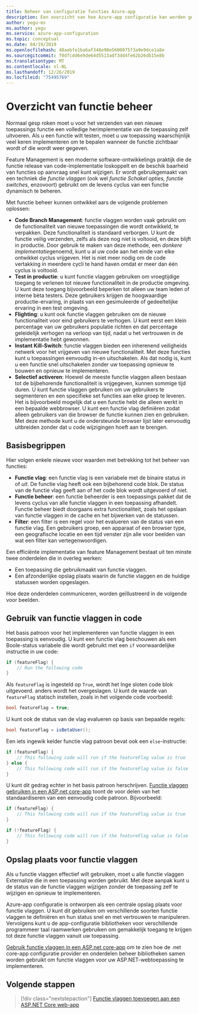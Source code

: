 ```yaml
---
title: Beheer van configuratie functies Azure-app
description: Een overzicht van hoe Azure-app configuratie kan worden gebruikt om toepassings functies op aanvraag in of uit te scha kelen.
author: yegu-ms
ms.author: yegu
ms.service: azure-app-configuration
ms.topic: conceptual
ms.date: 04/19/2019
ms.openlocfilehash: 48aebfe1ba6af348e98e5600075f3a9e9dce1a8e
ms.sourcegitcommit: f0dfcdd6e9de64d5513adf3dd4fe62b26db15e8b
ms.translationtype: MT
ms.contentlocale: nl-NL
ms.lasthandoff: 12/26/2019
ms.locfileid: "75495769"
---
```

# <a name="feature-management-overview"></a>Overzicht van functie beheer

Normaal gesp roken moet u voor het verzenden van een nieuwe toepassings functie een volledige herimplementatie van de toepassing zelf uitvoeren. Als u een functie wilt testen, moet u uw toepassing waarschijnlijk veel keren implementeren om te bepalen wanneer de functie zichtbaar wordt of die wordt weer gegeven.

Feature Management is een moderne software-ontwikkelings praktijk die de functie release van code-implementatie loskoppelt en de beschik baarheid van functies op aanvraag snel kunt wijzigen. Er wordt gebruikgemaakt van een techniek die *functie vlaggen* (ook wel *functie* *Schakel opties, functie switches*, enzovoort) gebruikt om de levens cyclus van een functie dynamisch te beheren.

Met functie beheer kunnen ontwikkel aars de volgende problemen oplossen:

* **Code Branch Management**: functie vlaggen worden vaak gebruikt om de functionaliteit van nieuwe toepassingen die wordt ontwikkeld, te verpakken. Deze functionaliteit is standaard verborgen. U kunt de functie veilig verzenden, zelfs als deze nog niet is voltooid, en deze blijft in productie. Door gebruik te maken van deze methode, een *donkere implementatie*genoemd, kunt u al uw code aan het einde van elke ontwikkel cyclus vrijgeven. Het is niet meer nodig om de code vertakking in meerdere cycli te hand haven omdat er meer dan één cyclus is voltooid.
* **Test in productie**: u kunt functie vlaggen gebruiken om vroegtijdige toegang te verlenen tot nieuwe functionaliteit in de productie omgeving. U kunt deze toegang bijvoorbeeld beperken tot alleen uw team leden of interne bèta testers. Deze gebruikers krijgen de hoogwaardige productie-ervaring, in plaats van een gesimuleerde of gedeeltelijke ervaring in een test omgeving.
* **Flighting**: u kunt ook functie vlaggen gebruiken om de nieuwe functionaliteit voor eind gebruikers te verhogen. U kunt eerst een klein percentage van uw gebruikers populatie richten en dat percentage geleidelijk verhogen na verloop van tijd, nadat u het vertrouwen in de implementatie hebt gewonnen.
* **Instant Kill-Switch**: functie vlaggen bieden een inherenend veiligheids netwerk voor het vrijgeven van nieuwe functionaliteit. Met deze functies kunt u toepassingen eenvoudig in-en uitschakelen. Als dat nodig is, kunt u een functie snel uitschakelen zonder uw toepassing opnieuw te bouwen en opnieuw te implementeren.
* **Selectief activeren**: Hoewel de meeste functie vlaggen alleen bestaan tot de bijbehorende functionaliteit is vrijgegeven, kunnen sommige tijd duren. U kunt functie vlaggen gebruiken om uw gebruikers te segmenteren en een specifieke set functies aan elke groep te leveren. Het is bijvoorbeeld mogelijk dat u een functie hebt die alleen werkt in een bepaalde webbrowser. U kunt een functie vlag definiëren zodat alleen gebruikers van die browser de functie kunnen zien en gebruiken. Met deze methode kunt u de ondersteunde browser lijst later eenvoudig uitbreiden zonder dat u code wijzigingen hoeft aan te brengen.

## <a name="basic-concepts"></a>Basisbegrippen

Hier volgen enkele nieuwe voor waarden met betrekking tot het beheer van functies:

* **Functie vlag**: een functie vlag is een variabele met de binaire status *in* of *uit*. De functie vlag heeft ook een bijbehorend code blok. De status van de functie vlag geeft aan of het code blok wordt uitgevoerd of niet.
* **Functie beheer**: een functie beheerder is een toepassings pakket dat de levens cyclus van alle functie vlaggen in een toepassing afhandelt. Functie beheer biedt doorgaans extra functionaliteit, zoals het opslaan van functie vlaggen in de cache en het bijwerken van de statussen.
* **Filter**: een filter is een regel voor het evalueren van de status van een functie vlag. Een gebruikers groep, een apparaat of een browser type, een geografische locatie en een tijd venster zijn alle voor beelden van wat een filter kan vertegenwoordigen.

Een efficiënte implementatie van feature Management bestaat uit ten minste twee onderdelen die in overleg werken:

* Een toepassing die gebruikmaakt van functie vlaggen.
* Een afzonderlijke opslag plaats waarin de functie vlaggen en de huidige statussen worden opgeslagen.

Hoe deze onderdelen communiceren, worden geïllustreerd in de volgende voor beelden.

## <a name="feature-flag-usage-in-code"></a>Gebruik van functie vlaggen in code

Het basis patroon voor het implementeren van functie vlaggen in een toepassing is eenvoudig. U kunt een functie vlag beschouwen als een Boole-status variabele die wordt gebruikt met een `if` voorwaardelijke instructie in uw code:

```csharp
if (featureFlag) {
    // Run the following code
}
```

Als `featureFlag` is ingesteld op `True`, wordt het Inge sloten code blok uitgevoerd. anders wordt het overgeslagen. U kunt de waarde van `featureFlag` statisch instellen, zoals in het volgende code voorbeeld:

```csharp
bool featureFlag = true;
```

U kunt ook de status van de vlag evalueren op basis van bepaalde regels:

```csharp
bool featureFlag = isBetaUser();
```

Een iets ingewik kelder functie vlag patroon bevat ook een `else`-instructie:

```csharp
if (featureFlag) {
    // This following code will run if the featureFlag value is true
} else {
    // This following code will run if the featureFlag value is false
}
```

U kunt dit gedrag echter in het basis patroon herschrijven. [Functie vlaggen gebruiken in een ASP.net core-app](./use-feature-flags-dotnet-core.md) toont de voor delen van het standaardiseren van een eenvoudig code patroon. Bijvoorbeeld:

```csharp
if (featureFlag) {
    // This following code will run if the featureFlag value is true
}

if (!featureFlag) {
    // This following code will run if the featureFlag value is false
}
```

## <a name="feature-flag-repository"></a>Opslag plaats voor functie vlaggen

Als u functie vlaggen effectief wilt gebruiken, moet u alle functie vlaggen Externalize die in een toepassing worden gebruikt. Met deze aanpak kunt u de status van de functie vlaggen wijzigen zonder de toepassing zelf te wijzigen en opnieuw te implementeren.

Azure-app configuratie is ontworpen als een centrale opslag plaats voor functie vlaggen. U kunt dit gebruiken om verschillende soorten functie vlaggen te definiëren en hun status snel en met vertrouwen te manipuleren. Vervolgens kunt u de app-configuratie bibliotheken voor verschillende programmeer taal raamwerken gebruiken om gemakkelijk toegang te krijgen tot deze functie vlaggen vanuit uw toepassing.

[Gebruik functie vlaggen in een ASP.net core-app](./use-feature-flags-dotnet-core.md) om te zien hoe de .net core-app configuratie provider en onderdelen beheer bibliotheken samen worden gebruikt om functie vlaggen voor uw ASP.NET-webtoepassing te implementeren.

## <a name="next-steps"></a>Volgende stappen

> [!div class="nextstepaction"]
> [Functie vlaggen toevoegen aan een ASP.NET Core web-app](./quickstart-feature-flag-aspnet-core.md)  
